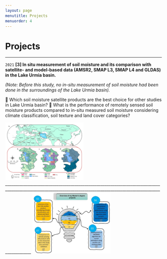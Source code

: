 ```yaml
---
layout: page
menutitle: Projects
menuorder: 4
---
```


# __Projects__


_________________________________________________________________________________________________________________________________________________________________________
`2021`
__[3] In situ measurement of soil moisture and its comparison with satellite- and model-based data (AMSR2, SMAP L3, SMAP L4 and GLDAS) in the Lake Urmia basin.__

*(Note: Before this study, no in-situ measurement of soil moisture had been done in the surroundings of the Lake Urmia basin).*

	Which soil moisture satellite products are the best choice for other studies in Lake Urmia basin? 
	What is the performance of remotely sensed soil moisture products compared to in-situ measured soil moisture considering climate classification, soil texture and land cover categories?

<img src="/assets//project01.jpg" alt="project01" width=50% height=50%>
_________________________________________________________________________________________________________________________________________________________________________


<img src="/assets//overview.jpg" alt="overview" width=50% height=50%>
